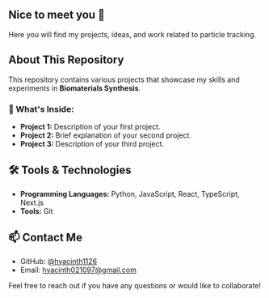 ## Nice to meet you 👋

Here you will find my projects, ideas, and work related to particle tracking.

## About This Repository
This repository contains various projects that showcase my skills and experiments in **Biomaterials Synthesis**.

### 🚀 What's Inside:
- **Project 1:** Description of your first project.
- **Project 2:** Brief explanation of your second project.
- **Project 3:** Description of your third project.

## 🛠️ Tools & Technologies
- **Programming Languages:** Python, JavaScript, React, TypeScript, Next.js 
- **Tools:** Git

## 📫 Contact Me
- GitHub: [@hyacinth1126](https://github.com/hyacinth1126)
- Email: hyacinth021097@gmail.com

Feel free to reach out if you have any questions or would like to collaborate!
